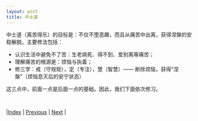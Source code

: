 ```yaml
---
layout: post
title: 中士道
---
```


中士道（离苦得乐）的目标是：不仅不堕恶趣，而且从痛苦中出离，获得涅槃的安稳解脱。主要修法包括：
* 认识生活中避免不了苦：生老病死、得不到、爱别离等痛苦；
* 理解痛苦的根源是：烦恼与执着；
* 修三学：戒（守规矩），定（专注），慧（智慧）—— 断除烦恼，获得“涅槃”（烦恼息灭后的安宁状态）

这三点中，前面一点是后面一点的基础。因此，我们下面依次修习。

<br/>

|[Index](../) | [Previous](51-xiashidao) | [Next](53-lunhui) |
